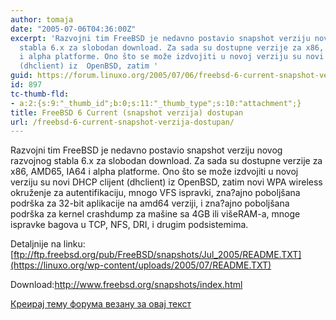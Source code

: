 ```yaml
---
author: tomaja
date: "2005-07-06T04:36:00Z"
excerpt: 'Razvojni tim FreeBSD je nedavno postavio snapshot verziju novog razvojnog
  stabla 6.x za slobodan download. Za sada su dostupne verzije za x86, AMD65, IA64
  i alpha platforme. Ono što se može izdvojiti u novoj verziju su novi DHCP clijent
  (dhclient) iz  OpenBSD, zatim '
guid: https://forum.linuxo.org/2005/07/06/freebsd-6-current-snapshot-verzija-dostupan/
id: 897
tc-thumb-fld:
- a:2:{s:9:"_thumb_id";b:0;s:11:"_thumb_type";s:10:"attachment";}
title: FreeBSD 6 Current (snapshot verzija) dostupan
url: /freebsd-6-current-snapshot-verzija-dostupan/
---
```

Razvojni tim FreeBSD je nedavno postavio snapshot verziju novog razvojnog stabla 6.x za slobodan download. Za sada su dostupne verzije za x86, AMD65, IA64 i alpha platforme. Ono što se može izdvojiti u novoj verziju su novi DHCP clijent (dhclient) iz OpenBSD, zatim <!--break-->novi WPA wireless okruženje za autentifikaciju, mnogo VFS ispravki, zna?ajno poboljšana podrška za 32-bit aplikacije na amd64 verziji, i zna?ajno poboljšana podrška za kernel crashdump za mašine sa 4GB ili višeRAM-a, mnoge ispravke bagova u TCP, NFS, DRI, i drugim podsistemima.

  
  
Detaljnije na linku: [ftp://ftp.freebsd.org/pub/FreeBSD/snapshots/Jul_2005/README.TXT](https://linuxo.org/wp-content/uploads/2005/07/README.TXT)  
  
Download:<http://www.freebsd.org/snapshots/index.html>

[Креирај тему форума везану за овај текст](https://linuxo.org/nova-tema-na-forumu/?se_pid=897)